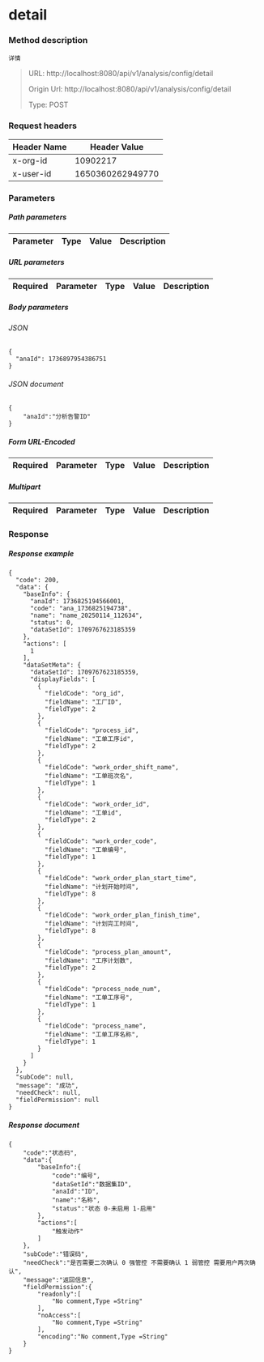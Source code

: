 # detail

### Method description

```
详情
```

> URL: http://localhost:8080/api/v1/analysis/config/detail
>
> Origin Url: http://localhost:8080/api/v1/analysis/config/detail
>
> Type: POST


### Request headers

|Header Name| Header Value|
|---------|------|
|x-org-id|10902217|
|x-user-id|1650360262949770|

### Parameters

##### Path parameters

| Parameter | Type | Value | Description |
|---------|------|------|------------|


##### URL parameters

|Required| Parameter | Type | Value | Description |
|---------|---------|------|------|------------|


##### Body parameters

###### JSON

```
{
  "anaId": 1736897954386751
}
```

###### JSON document

```
{
	"anaId":"分析告警ID"
}
```


##### Form URL-Encoded
|Required| Parameter | Type | Value | Description |
|---------|---------|------|------|------------|


##### Multipart
|Required | Parameter | Type | Value | Description |
|---------|---------|------|------|------------|


### Response

##### Response example

```
{
  "code": 200,
  "data": {
    "baseInfo": {
      "anaId": 1736825194566001,
      "code": "ana_1736825194738",
      "name": "name_20250114_112634",
      "status": 0,
      "dataSetId": 1709767623185359
    },
    "actions": [
      1
    ],
    "dataSetMeta": {
      "dataSetId": 1709767623185359,
      "displayFields": [
        {
          "fieldCode": "org_id",
          "fieldName": "工厂ID",
          "fieldType": 2
        },
        {
          "fieldCode": "process_id",
          "fieldName": "工单工序id",
          "fieldType": 2
        },
        {
          "fieldCode": "work_order_shift_name",
          "fieldName": "工单班次名",
          "fieldType": 1
        },
        {
          "fieldCode": "work_order_id",
          "fieldName": "工单id",
          "fieldType": 2
        },
        {
          "fieldCode": "work_order_code",
          "fieldName": "工单编号",
          "fieldType": 1
        },
        {
          "fieldCode": "work_order_plan_start_time",
          "fieldName": "计划开始时间",
          "fieldType": 8
        },
        {
          "fieldCode": "work_order_plan_finish_time",
          "fieldName": "计划完工时间",
          "fieldType": 8
        },
        {
          "fieldCode": "process_plan_amount",
          "fieldName": "工序计划数",
          "fieldType": 2
        },
        {
          "fieldCode": "process_node_num",
          "fieldName": "工单工序号",
          "fieldType": 1
        },
        {
          "fieldCode": "process_name",
          "fieldName": "工单工序名称",
          "fieldType": 1
        }
      ]
    }
  },
  "subCode": null,
  "message": "成功",
  "needCheck": null,
  "fieldPermission": null
}
```

##### Response document
```
{
	"code":"状态码",
	"data":{
		"baseInfo":{
			"code":"编号",
			"dataSetId":"数据集ID",
			"anaId":"ID",
			"name":"名称",
			"status":"状态 0-未启用 1-启用"
		},
		"actions":[
			"触发动作"
		]
	},
	"subCode":"错误码",
	"needCheck":"是否需要二次确认 0 强管控 不需要确认 1 弱管控 需要用户两次确认",
	"message":"返回信息",
	"fieldPermission":{
		"readonly":[
			"No comment,Type =String"
		],
		"noAccess":[
			"No comment,Type =String"
		],
		"encoding":"No comment,Type =String"
	}
}
```


